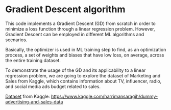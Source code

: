 # Gradient Descent algorithm

This code implements a Gradient Descent (GD) from scratch in order to minimize a loss function through a linear regression problem.
However, Gradient Descent can be employed in different ML algorithms and scenarios.

Basically, the optimizer is used in ML training step to find, as an optimization process, a set of weights and biases that have low loss, on average, across the entire training dataset.

To demonstrate the usage of the GD and its applicability to a linear regression problem, we are going to explore the dataset of Marketing and Sales from Kaggle, which contains information about TV, influencer, radio, and social media ads budget related to sales.

[Dataset](https://www.kaggle.com/harrimansaragih/dummy-advertising-and-sales-data) from Kaggle: https://www.kaggle.com/harrimansaragih/dummy-advertising-and-sales-data
